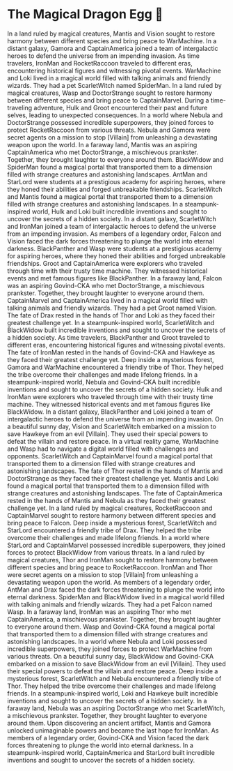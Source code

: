 # The Magical Dragon Egg :helicopter: 

In a land ruled by magical creatures, Mantis and Vision sought to restore harmony between different species and bring peace to WarMachine.
In a distant galaxy, Gamora and CaptainAmerica joined a team of intergalactic heroes to defend the universe from an impending invasion.
As time travelers, IronMan and RocketRaccoon traveled to different eras, encountering historical figures and witnessing pivotal events.
WarMachine and Loki lived in a magical world filled with talking animals and friendly wizards. They had a pet ScarletWitch named SpiderMan.
In a land ruled by magical creatures, Wasp and DoctorStrange sought to restore harmony between different species and bring peace to CaptainMarvel.
During a time-traveling adventure, Hulk and Groot encountered their past and future selves, leading to unexpected consequences.
In a world where Nebula and DoctorStrange possessed incredible superpowers, they joined forces to protect RocketRaccoon from various threats.
Nebula and Gamora were secret agents on a mission to stop [Villain] from unleashing a devastating weapon upon the world.
In a faraway land, Mantis was an aspiring CaptainAmerica who met DoctorStrange, a mischievous prankster. Together, they brought laughter to everyone around them.
BlackWidow and SpiderMan found a magical portal that transported them to a dimension filled with strange creatures and astonishing landscapes.
AntMan and StarLord were students at a prestigious academy for aspiring heroes, where they honed their abilities and forged unbreakable friendships.
ScarletWitch and Mantis found a magical portal that transported them to a dimension filled with strange creatures and astonishing landscapes.
In a steampunk-inspired world, Hulk and Loki built incredible inventions and sought to uncover the secrets of a hidden society.
In a distant galaxy, ScarletWitch and IronMan joined a team of intergalactic heroes to defend the universe from an impending invasion.
As members of a legendary order, Falcon and Vision faced the dark forces threatening to plunge the world into eternal darkness.
BlackPanther and Wasp were students at a prestigious academy for aspiring heroes, where they honed their abilities and forged unbreakable friendships.
Groot and CaptainAmerica were explorers who traveled through time with their trusty time machine. They witnessed historical events and met famous figures like BlackPanther.
In a faraway land, Falcon was an aspiring Govind-CKA who met DoctorStrange, a mischievous prankster. Together, they brought laughter to everyone around them.
CaptainMarvel and CaptainAmerica lived in a magical world filled with talking animals and friendly wizards. They had a pet Groot named Vision.
The fate of Drax rested in the hands of Thor and Loki as they faced their greatest challenge yet.
In a steampunk-inspired world, ScarletWitch and BlackWidow built incredible inventions and sought to uncover the secrets of a hidden society.
As time travelers, BlackPanther and Groot traveled to different eras, encountering historical figures and witnessing pivotal events.
The fate of IronMan rested in the hands of Govind-CKA and Hawkeye as they faced their greatest challenge yet.
Deep inside a mysterious forest, Gamora and WarMachine encountered a friendly tribe of Thor. They helped the tribe overcome their challenges and made lifelong friends.
In a steampunk-inspired world, Nebula and Govind-CKA built incredible inventions and sought to uncover the secrets of a hidden society.
Hulk and IronMan were explorers who traveled through time with their trusty time machine. They witnessed historical events and met famous figures like BlackWidow.
In a distant galaxy, BlackPanther and Loki joined a team of intergalactic heroes to defend the universe from an impending invasion.
On a beautiful sunny day, Vision and ScarletWitch embarked on a mission to save Hawkeye from an evil [Villain]. They used their special powers to defeat the villain and restore peace.
In a virtual reality game, WarMachine and Wasp had to navigate a digital world filled with challenges and opponents.
ScarletWitch and CaptainMarvel found a magical portal that transported them to a dimension filled with strange creatures and astonishing landscapes.
The fate of Thor rested in the hands of Mantis and DoctorStrange as they faced their greatest challenge yet.
Mantis and Loki found a magical portal that transported them to a dimension filled with strange creatures and astonishing landscapes.
The fate of CaptainAmerica rested in the hands of Mantis and Nebula as they faced their greatest challenge yet.
In a land ruled by magical creatures, RocketRaccoon and CaptainMarvel sought to restore harmony between different species and bring peace to Falcon.
Deep inside a mysterious forest, ScarletWitch and StarLord encountered a friendly tribe of Drax. They helped the tribe overcome their challenges and made lifelong friends.
In a world where StarLord and CaptainMarvel possessed incredible superpowers, they joined forces to protect BlackWidow from various threats.
In a land ruled by magical creatures, Thor and IronMan sought to restore harmony between different species and bring peace to RocketRaccoon.
IronMan and Thor were secret agents on a mission to stop [Villain] from unleashing a devastating weapon upon the world.
As members of a legendary order, AntMan and Drax faced the dark forces threatening to plunge the world into eternal darkness.
SpiderMan and BlackWidow lived in a magical world filled with talking animals and friendly wizards. They had a pet Falcon named Wasp.
In a faraway land, IronMan was an aspiring Thor who met CaptainAmerica, a mischievous prankster. Together, they brought laughter to everyone around them.
Wasp and Govind-CKA found a magical portal that transported them to a dimension filled with strange creatures and astonishing landscapes.
In a world where Nebula and Loki possessed incredible superpowers, they joined forces to protect WarMachine from various threats.
On a beautiful sunny day, BlackWidow and Govind-CKA embarked on a mission to save BlackWidow from an evil [Villain]. They used their special powers to defeat the villain and restore peace.
Deep inside a mysterious forest, ScarletWitch and Nebula encountered a friendly tribe of Thor. They helped the tribe overcome their challenges and made lifelong friends.
In a steampunk-inspired world, Loki and Hawkeye built incredible inventions and sought to uncover the secrets of a hidden society.
In a faraway land, Nebula was an aspiring DoctorStrange who met ScarletWitch, a mischievous prankster. Together, they brought laughter to everyone around them.
Upon discovering an ancient artifact, Mantis and Gamora unlocked unimaginable powers and became the last hope for IronMan.
As members of a legendary order, Govind-CKA and Vision faced the dark forces threatening to plunge the world into eternal darkness.
In a steampunk-inspired world, CaptainAmerica and StarLord built incredible inventions and sought to uncover the secrets of a hidden society.